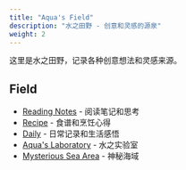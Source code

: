 ```yaml
---
title: "Aqua's Field"
description: "水之田野 - 创意和灵感的源泉"
weight: 2
---
```


这里是水之田野，记录各种创意想法和灵感来源。

## Field

- [Reading Notes](reading-notes/) - 阅读笔记和思考
- [Recipe](recipe/) - 食谱和烹饪心得  
- [Daily](daily/) - 日常记录和生活感悟
- [Aqua's Laboratory](aquas-laboratory/) - 水之实验室
- [Mysterious Sea Area](mysterious-sea-area/) - 神秘海域
